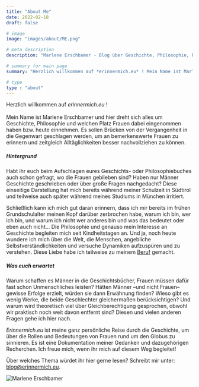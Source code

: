 ```yaml
---
title: "About Me"
date: 2022-02-18
draft: false

# image
image: "images/about/ME.png"

# meta description
description: "Marlene Erschbamer - Blog über Geschichte, Philosophie, Rollen der Frauen - Hintergrund und was euch erwartet."

# summary for main page
summary: "Herzlich willkommen auf *erinnermich.eu* ! Mein Name ist Marlene Erschbamer und hier dreht sich alles um Geschichte, Philosophie und welchen Platz Frauen dabei eingenommen haben bzw. heute einnehmen."

# type
type : "about"
---
```



Herzlich willkommen auf *erinnermich.eu* ! <br>  
Mein Name ist Marlene Erschbamer und hier dreht sich alles um Geschichte, Philosophie und welchen Platz Frauen dabei eingenommen haben bzw. heute einnehmen. Es sollen Brücken von der Vergangenheit in die Gegenwart geschlagen werden, um an bemerkenswerte Frauen zu erinnern und zeitgleich Alltäglichkeiten besser nachvollziehen zu können.

##### Hintergrund

Habt ihr euch beim Aufschlagen eures Geschichts- oder Philosophiebuches auch schon gefragt, wo die Frauen geblieben sind? Haben nur Männer Geschichte geschrieben oder über große Fragen nachgedacht? Diese einseitige Darstellung hat mich bereits während meiner Schulzeit in Südtirol und teilweise auch später während meines Studiums in München irritiert.

Schließlich kann ich mich gut daran erinnern, dass ich mir bereits im frühen Grundschulalter meinen Kopf darüber zerbrochen habe, warum ich bin, wer ich bin, und warum ich nicht wer anderes bin und was das bedeutet oder eben auch nicht... Die Philosophie und genauso mein Interesse an Geschichte begleiten mich seit Kindheitstagen an. Und ja, noch heute wundere ich mich über die Welt, die Menschen, angebliche Selbstverständlichkeiten und versuche Dynamiken aufzuspüren und zu verstehen. Diese Liebe habe ich teilweise zu meinem [Beruf](www.erschbamer.net) gemacht.

##### Was euch erwartet

Warum schaffen es Männer in die Geschichtsbücher, Frauen müssen dafür fast schon Unmenschliches leisten? Hätten Männer –und nicht Frauen– gewisse Erfolge erzielt, würden sie dann Erwähnung finden? Wieso gibt es wenig Werke, die beide Geschlechter gleichermaßen berücksichtigen? Und warum wird theoretisch viel über Gleichberechtigung gesprochen, obwohl wir praktisch noch weit davon entfernt sind? Diesen und vielen anderen Fragen gehe ich hier nach.

*Erinnermich.eu* ist meine ganz persönliche Reise durch die Geschichte, um über die Rollen und Bedeutungen von Frauen rund um den Globus zu sinnieren. Es ist eine Dokumentation meiner Gedanken und dazugehörigen Recherchen. Ich freue mich, wenn ihr mich auf diesem Weg begleitet!

Über welches Thema würdet ihr hier gerne lesen? Schreibt mir unter: blog@erinnermich.eu.

![Marlene Erschbamer](../images/about/me_about.jpg)


